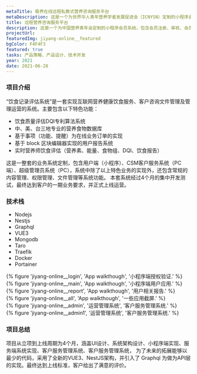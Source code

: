 ```yaml
---
metaTitle: 极养在线远程私教式营养咨询服务平台
metaDescription: 这是一个为世界华人青年营养学者发展促进会（ICNYSN）定制的小程序会员系统
title: 远程营养咨询服务平台
description: 这是一个为中国营养青年会定制的小程序会员系统，包含会员注册、审核、会员证书功能
projectUrl: 
featuredImg: jiyang-online__featured
bgColor: F4F4F3
featured: true
tasks: 产品策略、产品设计、技术开发
year: 2021
date: 2021-06-28
---
```


<div class="col-start-3 col-end-9">

### 项目介绍
“饮食记录评估系统”是一套实现互联网营养健康饮食服务、客户咨询文件管理及管理运营的系统。主要包含以下特色功能：


- 饮食质量评估DQI专利算法系统
- 中、美、台三地专业的营养食物数据库
- 基于事项（功能、提醒）为在线业务订单的实现
- 基于 block 区块编辑器实现的用户报告系统
- 实时营养师饮食评估（营养素、能量、食物组、DQI、饮食报告）

这是一整套的业务系统定制，包含用户端（小程序）、CSM客户服务系统（PC端）、超级管理员系统（PC），系统中除了以上特色业务的实现外，还包含常规的内容管理、权限管理、文件管理等系统功能。
本套系统经过4个月的集中开发测试，最终达到客户的一期业务要求，并正式上线运营。
</div>
<div class="col-start-3 col-end-9">

### 技术栈

- Nodejs
- Nestjs
- Graphql  
- VUE3
- Mongodb
- Taro  
- Traefik
- Docker
- Portainer  

</div>
<div class="col-start-2 col-end-10">
{% figure 'jiyang-online__login', 'App walkthough', '小程序端授权验证.' %}
</div>
<div class="col-start-2 col-end-10">
{% figure 'jiyang-online__main', 'App walkthough', '小程序端用户应用.' %}
</div>
<div class="col-start-2 col-end-10">
{% figure 'jiyang-online__report', 'App walkthough', '用户相关报告.' %}
</div>
<div class="col-start-2 col-end-10">
{% figure 'jiyang-online__all', 'App walkthough', '一些应用截屏.' %}
</div>

<div class="col-start-2 col-end-10">
{% figure 'jiyang-online__admin', '运营管理系统', '客户服务管理系统.' %}
</div>
<div class="col-start-2 col-end-10">
{% figure 'jiyang-online__admin1', '运营管理系统', '客户服务管理系统.' %}
</div>
<div class="col-start-3 col-end-9">

### 项目总结 

项目从立项到上线周期为4个月，涵盖UI设计、系统架构设计、小程序端实现、服务端系统实现、客户服务管理系统、客户服务管理系统，
为了未来的拓展能够以最少的代码，采用了全新的VUE3、NestJS架构，并引入了 Graphql 为做为API层的实现。最终达到上线标准，客户给出了满意的评价。
</div>
